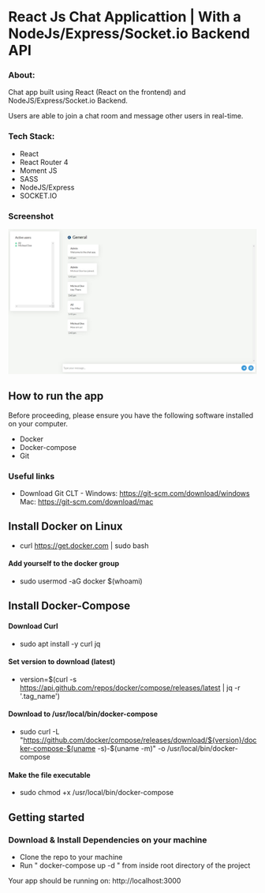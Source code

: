 # React Js Chat Applicattion | With a NodeJs/Express/Socket.io Backend API

### About:

Chat app  built using React (React on the frontend) and NodeJS/Express/Socket.io Backend.

Users are able to join a chat room and message other users in real-time.

### Tech Stack:

* React
* React Router 4
* Moment JS
* SASS
* NodeJS/Express
* SOCKET.IO

### Screenshot

<p align="center">
    <img src=/images/chat.jpg>  
</p>

## How to run the app

Before proceeding, please ensure you have the following software installed on your computer.

* Docker
* Docker-compose
* Git

### Useful links

* Download Git CLT - Windows: https://git-scm.com/download/windows Mac: https://git-scm.com/download/mac

## Install Docker on Linux

- curl https://get.docker.com | sudo bash

#### Add yourself to the docker group

- sudo usermod -aG docker $(whoami)

## Install Docker-Compose

#### Download Curl
- sudo apt install -y curl jq

#### Set version to download (latest)

- version=$(curl -s https://api.github.com/repos/docker/compose/releases/latest | jq -r '.tag_name')

#### Download to /usr/local/bin/docker-compose

- sudo curl -L "https://github.com/docker/compose/releases/download/${version}/docker-compose-$(uname -s)-$(uname -m)" -o /usr/local/bin/docker-compose

#### Make the file executable
- sudo chmod +x /usr/local/bin/docker-compose

## Getting started

### Download & Install Dependencies on your machine 

- Clone the repo to your machine
- Run " docker-compose up -d " from inside root directory of the project


Your app should be running on: http://localhost:3000
